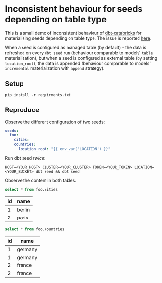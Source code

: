 # Inconsistent behaviour for seeds depending on table type

This is a small demo of inconsistent behaviour of [dbt-databricks](https://github.com/databricks/dbt-databricks) for materializing seeds depending on table type. The issue is reported [here](https://github.com/databricks/dbt-databricks/issues/114).

When a seed is configured as managed table (by default) - the data is refreshed on every `dbt seed` run (behaviour comparable to models' `table` materialization), but when a seed is configured as external table (by setting `location_root`), the data is appended (behaviour comparable to models' `incremental` materialization with `append` strategy).

## Setup

    pip install -r requirments.txt


## Reproduce

Observe the different configuration of two seeds:

```yml
seeds:
  foo:
    cities:
    countries:
      location_root: "{{ env_var('LOCATION') }}"
```


Run dbt seed *twice*:

    HOST=<YOUR_HOST> CLUSTER=<YOUR_CLUSTER> TOKEN=<YOUR_TOKEN> LOCATION=<YOUR_BUCKET> dbt seed && dbt seed

Observe the content in both tables.


```sql
select * from foo.cities
```

|id|name|
|--|----|
|1|berlin|
|2|paris|



```sql
select * from foo.countries
```

|id|name|
|--|----|
|1|germany|
|1|germany|
|2|france|
|2|france|

